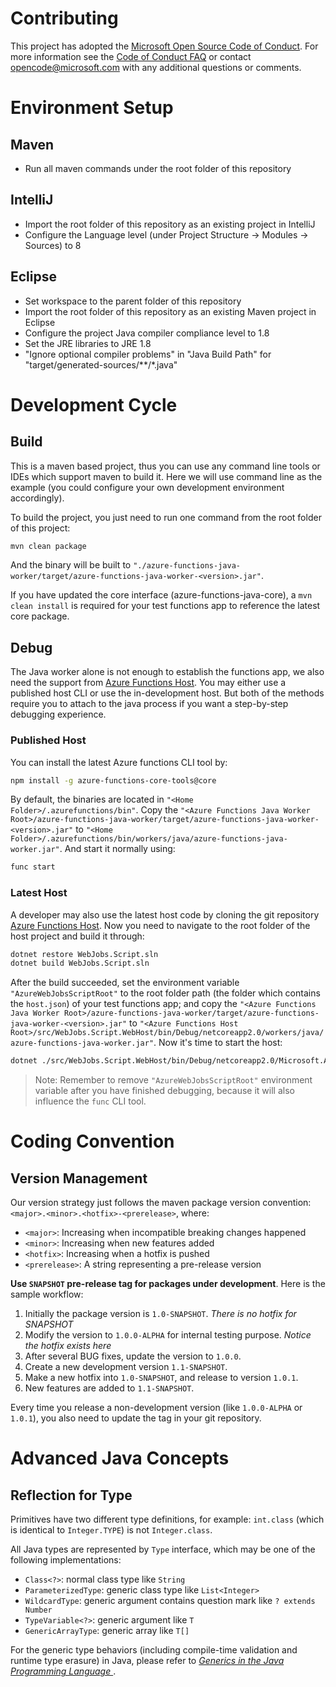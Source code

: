 # Contributing

This project has adopted the [Microsoft Open Source Code of Conduct](https://opensource.microsoft.com/codeofconduct/). For more information see the [Code of Conduct FAQ](https://opensource.microsoft.com/codeofconduct/faq/) or contact [opencode@microsoft.com](mailto:opencode@microsoft.com) with any additional questions or comments.

# Environment Setup

## Maven

* Run all maven commands under the root folder of this repository

## IntelliJ

* Import the root folder of this repository as an existing project in IntelliJ
* Configure the Language level (under Project Structure -> Modules -> Sources) to 8

## Eclipse

* Set workspace to the parent folder of this repository
* Import the root folder of this repository as an existing Maven project in Eclipse
* Configure the project Java compiler compliance level to 1.8
* Set the JRE libraries to JRE 1.8
* "Ignore optional compiler problems" in "Java Build Path" for "target/generated-sources/\*\*/\*.java"

# Development Cycle

## Build

This is a maven based project, thus you can use any command line tools or IDEs which support maven to build it. Here we will use command line as the example (you could configure your own development environment accordingly).

To build the project, you just need to run one command from the root folder of this project:

```sh
mvn clean package
```

And the binary will be built to `"./azure-functions-java-worker/target/azure-functions-java-worker-<version>.jar"`.

If you have updated the core interface (azure-functions-java-core), a `mvn clean install` is required for your test functions app to reference the latest core package.

## Debug

The Java worker alone is not enough to establish the functions app, we also need the support from [Azure Functions Host](https://github.com/Azure/azure-functions-host). You may either use a published host CLI or use the in-development host. But both of the methods require you to attach to the java process if you want a step-by-step debugging experience.

### Published Host

You can install the latest Azure functions CLI tool by:

```sh
npm install -g azure-functions-core-tools@core
```

By default, the binaries are located in `"<Home Folder>/.azurefunctions/bin"`. Copy the `"<Azure Functions Java Worker Root>/azure-functions-java-worker/target/azure-functions-java-worker-<version>.jar"` to `"<Home Folder>/.azurefunctions/bin/workers/java/azure-functions-java-worker.jar"`. And start it normally using:

```sh
func start
```

### Latest Host

A developer may also use the latest host code by cloning the git repository [Azure Functions Host](https://github.com/Azure/azure-functions-host). Now you need to navigate to the root folder of the host project and build it through:

```sh
dotnet restore WebJobs.Script.sln
dotnet build WebJobs.Script.sln
```

After the build succeeded, set the environment variable `"AzureWebJobsScriptRoot"` to the root folder path (the folder which contains the `host.json`) of your test functions app; and copy the `"<Azure Functions Java Worker Root>/azure-functions-java-worker/target/azure-functions-java-worker-<version>.jar"` to `"<Azure Functions Host Root>/src/WebJobs.Script.WebHost/bin/Debug/netcoreapp2.0/workers/java/azure-functions-java-worker.jar"`. Now it's time to start the host:

```sh
dotnet ./src/WebJobs.Script.WebHost/bin/Debug/netcoreapp2.0/Microsoft.Azure.WebJobs.Script.WebHost.dll
```

> Note: Remember to remove `"AzureWebJobsScriptRoot"` environment variable after you have finished debugging, because it will also influence the `func` CLI tool.

# Coding Convention

## Version Management

Our version strategy just follows the maven package version convention: `<major>.<minor>.<hotfix>-<prerelease>`, where:

* `<major>`: Increasing when incompatible breaking changes happened
* `<minor>`: Increasing when new features added
* `<hotfix>`: Increasing when a hotfix is pushed
* `<prerelease>`: A string representing a pre-release version

**Use `SNAPSHOT` pre-release tag for packages under development**. Here is the sample workflow:

1. Initially the package version is `1.0-SNAPSHOT`. *There is no hotfix for SNAPSHOT*
2. Modify the version to `1.0.0-ALPHA` for internal testing purpose. *Notice the hotfix exists here*
3. After several BUG fixes, update the version to `1.0.0`.
4. Create a new development version `1.1-SNAPSHOT`.
5. Make a new hotfix into `1.0-SNAPSHOT`, and release to version `1.0.1`.
6. New features are added to `1.1-SNAPSHOT`.

Every time you release a non-development version (like `1.0.0-ALPHA` or `1.0.1`), you also need to update the tag in your git repository.

# Advanced Java Concepts

## Reflection for Type

Primitives have two different type definitions, for example: `int.class` (which is identical to `Integer.TYPE`) is not `Integer.class`.

All Java types are represented by `Type` interface, which may be one of the following implementations:
* `Class<?>`: normal class type like `String`
* `ParameterizedType`: generic class type like `List<Integer>`
* `WildcardType`: generic argument contains question mark like `? extends Number`
* `TypeVariable<?>`: generic argument like `T`
* `GenericArrayType`: generic array like `T[]`

For the generic type behaviors (including compile-time validation and runtime type erasure) in Java, please refer to *[Generics in the Java Programming Language
](https://www.cs.rice.edu/~cork/312/Readings/GenericsTutorial.pdf)*.
